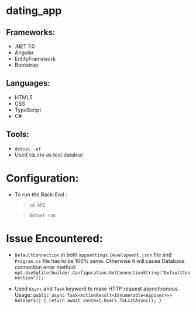 # dating_app

## Frameworks: 
- .NET 7.0
- Angular
- EntityFramework
- Bootstrap

## Languages:
- HTML5
- CSS
- TypeScript
- C#

## Tools:
- `dotnet -ef`
- Used `SQLite` as test databse


# Configuration:
- To run the Back-End : 
    > `cd API`

    > `dotnet run` 


# Issue Encountered:
- `DefaultConnection` in both `appsettings.Development.json` file and `Program.cs` file has to be 100% same. Otherwise it will cause Database connection error
method: `opt.UseSqlite(builder.Configuration.GetConnectionString("DefaultConnection"));`

- Used `Async` and `Task` keyword to make HTTP request asynchronous. 
Usage: `public async Task<ActionResult<IEnumerable<AppUser>>> GetUsers()
        {
            return await context.Users.ToListAsync();
        }`
